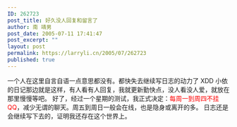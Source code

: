 ```yaml
---
ID: 262723
post_title: 好久没人回复和留言了
author: 南 靖男
post_date: 2005-07-11 17:41:47
post_excerpt: ""
layout: post
permalink: https://larryli.cn/2005/07/262723
published: true
---
```

一个人在这里自言自语一点意思都没有。都快失去继续写日志的动力了 XDD
小依的日记那边就是这样，有人看有人回复，我就更新勤快点，没人看没人爱，就放在那里慢慢等吧。
好了，经过一个星期的测试，我正式决定：<font color="#ff0000">每周一到周四不挂 QQ</font>，减少无谓的聊天。周五到周日一般会在线，也是隐身或离开的多。
日志还是会继续写下去的，证明我还存在这个世界上。